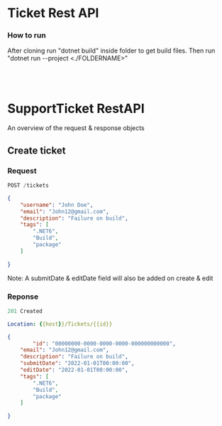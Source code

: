 # Ticket Rest API <br/>

### How to run

After cloning run "dotnet build" inside folder to get build files.
Then run "dotnet run --project <./FOLDERNAME>"

<br/><br/>
# SupportTicket RestAPI
An overview of the request & response objects

## Create ticket

### Request
```js
POST /tickets
```

```json
{
	"username": "John Doe",
	"email": "John12@gmail.com",
	"description": "Failure on build",
	"tags": [
		".NET6",
		"Build",
		"package"
	]
	
}
```
Note: A submitDate & editDate field will also be added on create & edit

### Reponse
```js
201 Created
```

```yml
Location: {{host}}/Tickets/{{id}}
```

```json
{
    	"id": "00000000-0000-0000-0000-000000000000",
	"email": "John12@gmail.com",
	"description": "Failure on build",
	"submitDate": "2022-01-01T00:00:00",
	"editDate": "2022-01-01T00:00:00",
	"tags": [
		".NET6",
		"Build",
		"package"
	]
	
}
```

